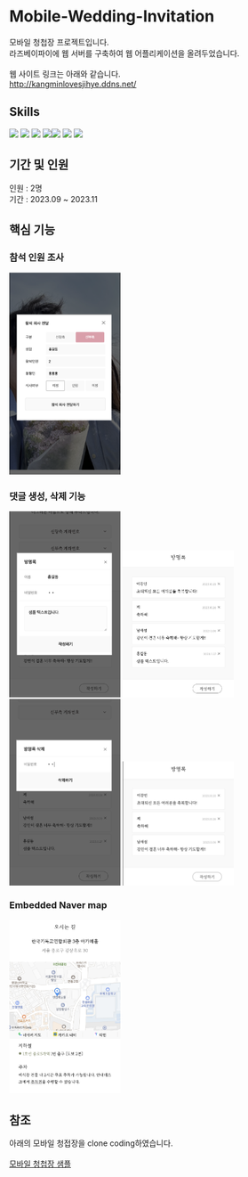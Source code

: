 # Mobile-Wedding-Invitation
모바일 청첩장 프로젝트입니다.</br>
라즈베이파이에 웹 서버를 구축하여 웹 어플리케이션을 올려두었습니다.</br></br>
웹 사이트 링크는 아래와 같습니다.
</br>
http://kangminlovesjihye.ddns.net/
</br>

## Skills

<img src="https://img.shields.io/badge/html5-E34F26?style=for-the-badge&logo=html5&logoColor=white">
<img src="https://img.shields.io/badge/css-1572B6?style=for-the-badge&logo=css3&logoColor=white"> 
  <img src="https://img.shields.io/badge/javascript-F7DF1E?style=for-the-badge&logo=javascript&logoColor=black"> <img src="https://img.shields.io/badge/mariaDB-003545?style=for-the-badge&logo=mariaDB&logoColor=white"><img src="https://img.shields.io/badge/springboot-6DB33F?style=for-the-badge&logo=springboot&logoColor=white"> <img src="https://img.shields.io/badge/java-007396?style=for-the-badge&logo=java&logoColor=white"> <img src="https://img.shields.io/badge/gradle-02303A?style=for-the-badge&logo=gradle&logoColor=white">

## 기간 및 인원

인원 : 2명</br>
기간 : 2023.09 ~ 2023.11</br>

## 핵심 기능

### 참석 인원 조사
<img src="image.png" width="200px">

### 댓글 생성, 삭제 기능
<img src="image-2.png" width="200px"> <img src="image-3.png" width="200px"> <img src="image-4.png" width="200px"> <img src="image-5.png" width="200px">
### Embedded Naver map
<img src="image-1.png" width="200px">

## 참조

  아래의 모바일 청접장을 clone coding하였습니다.</br></br>
[모바일 청첩장 샘플](https://mcard.fromtoday.co.kr/w/hDYCXc/)

  